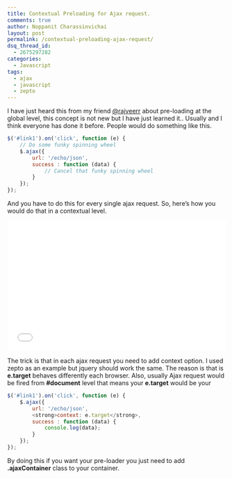```yaml
---
title: Contextual Preloading for Ajax request.
comments: true
author: Noppanit Charassinvichai
layout: post
permalink: /contextual-preloading-ajax-request/
dsq_thread_id:
  - 2675297282
categories:
  - Javascript
tags:
  - ajax
  - javascript
  - zepto
---
```

I have just heard this from my friend [@rajveerr][1] about pre-loading at the global level, this concept is not new but I have just learned it.. Usually and I think everyone has done it before. People would do something like this.

``` javascript
$('#link1').on('click', function (e) {
    // Do some funky spinning wheel
    $.ajax({
        url: '/echo/json',
        success : function (data) {
            // Cancel that funky spinning wheel
        }
    });
});
```

And you have to do this for every single ajax request. So, here&#8217;s how you would do that in a contextual level. 

<iframe width="100%" height="300" src="//jsfiddle.net/noppanit/y63n5/embedded/" allowfullscreen="allowfullscreen" frameborder="0"></iframe>

The trick is that in each ajax request you need to add context option. I used zepto as an example but jquery should work the same. The reason is that is **e.target** behaves differently each browser. Also, usually Ajax request would be fired from **#document** level that means your **e.target** would be your </p> 

``` javascript
$('#link1').on('click', function (e) {
    $.ajax({
        url: '/echo/json',
        <strong>context: e.target</strong>,
        success : function (data) {
            console.log(data);
        }
    });
});
```

By doing this if you want your pre-loader you just need to add **.ajaxContainer** class to your container.

 [1]: https://twitter.com/rajveerr "rajveerr twitter"

